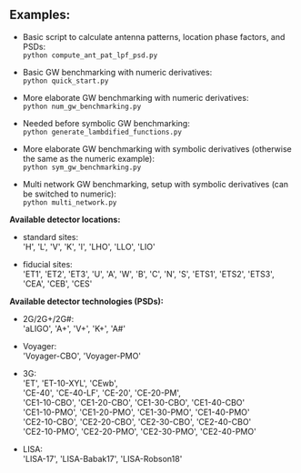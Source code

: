 ## Examples:

- Basic script to calculate antenna patterns, location phase factors, and PSDs:  
`python compute_ant_pat_lpf_psd.py`  

- Basic GW benchmarking with numeric derivatives:  
`python quick_start.py`  

- More elaborate GW benchmarking with numeric derivatives:  
`python num_gw_benchmarking.py`  

- Needed before symbolic GW benchmarking:  
`python generate_lambdified_functions.py`  

- More elaborate GW benchmarking with symbolic derivatives (otherwise the same as the numeric example):  
`python sym_gw_benchmarking.py`  

- Multi network GW benchmarking, setup with symbolic derivatives (can be switched to numeric):  
`python multi_network.py`  


**Available detector locations:**  
- standard sites:  
'H', 'L', 'V', 'K', 'I', 'LHO', 'LLO', 'LIO'  

- fiducial sites:  
'ET1', 'ET2', 'ET3', 'U', 'A', 'W', 'B', 'C', 'N', 'S', 'ETS1', 'ETS2', 'ETS3', 'CEA', 'CEB', 'CES'  

**Available detector technologies (PSDs):**  
- 2G/2G+/2G#:  
'aLIGO', 'A+', 'V+', 'K+', 'A#'  

- Voyager:  
'Voyager-CBO', 'Voyager-PMO'  

- 3G:  
'ET', 'ET-10-XYL', 'CEwb',  
'CE-40', 'CE-40-LF', 'CE-20', 'CE-20-PM',  
'CE1-10-CBO', 'CE1-20-CBO', 'CE1-30-CBO', 'CE1-40-CBO'  
'CE1-10-PMO', 'CE1-20-PMO', 'CE1-30-PMO', 'CE1-40-PMO'  
'CE2-10-CBO', 'CE2-20-CBO', 'CE2-30-CBO', 'CE2-40-CBO'  
'CE2-10-PMO', 'CE2-20-PMO', 'CE2-30-PMO', 'CE2-40-PMO'  

- LISA:  
'LISA-17', 'LISA-Babak17', 'LISA-Robson18'  
